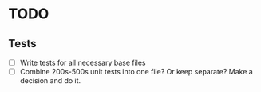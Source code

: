 # TODO

## Tests
- [ ] Write tests for all necessary base files
- [ ] Combine 200s-500s unit tests into one file? Or keep separate? Make a decision and do it. 
